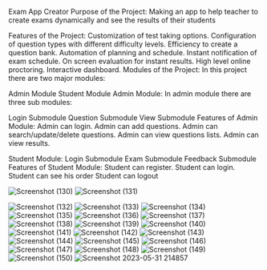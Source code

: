 Exam App Creator
Purpose of the Project:
Making an app to help teacher to create exams dynamically and see the results of their students 

Features of the Project:
Customization of test taking options.
Configuration of question types with different difficulty levels.
Efficiency to create a question bank.
Automation of planning and schedule.
Instant notification of exam schedule.
On screen evaluation for instant results.
High level online proctoring.
Interactive dashboard.
Modules of the Project:
In this project there are two major modules:

Admin Module
Student Module
Admin Module:
In admin module there are three sub modules:

Login Submodule
Question Submodule
View Submodule
Features of Admin Module:
Admin can login.
Admin can add questions.
Admin can search/update/delete questions.
Admin can view questions lists.
Admin can view results.

Student Module:
Login Submodule
Exam Submodule
Feedback Submodule
Features of Student Module:
Student can register.
Student can login.
Student can see his order 
Student can logout


![Screenshot (130)](https://github.com/nourhanHesham77/javaProject/assets/118073597/ee24a10f-2749-4471-b33c-026d92ca04fc) ![Screenshot (131)](https://github.com/nourhanHesham77/javaProject/assets/118073597/c7024448-dc73-4905-a86b-68c94dc13d73)

![Screenshot (132)](https://github.com/nourhanHesham77/javaProject/assets/118073597/0e710e80-2c25-4227-b915-5e61833f77b8)
![Screenshot (133)](https://github.com/nourhanHesham77/javaProject/assets/118073597/b82c2d07-a006-4105-8b79-e5e69ae49836)
![Screenshot (134)](https://github.com/nourhanHesham77/javaProject/assets/118073597/0b2533b0-85b5-409e-ad9f-1229b180da47)
![Screenshot (135)](https://github.com/nourhanHesham77/javaProject/assets/118073597/eb1c58d8-d1db-4a33-ad0f-426fd1c20ed3)
![Screenshot (136)](https://github.com/nourhanHesham77/javaProject/assets/118073597/9c8acc24-415c-4e6e-97bb-71c87ffc4e5d)
![Screenshot (137)](https://github.com/nourhanHesham77/javaProject/assets/118073597/39ff60cb-ad99-42f3-9892-42b0bbec29ab)
![Screenshot (138)](https://github.com/nourhanHesham77/javaProject/assets/118073597/7e647165-14be-4729-8c27-5ae805dbba01)
![Screenshot (139)](https://github.com/nourhanHesham77/javaProject/assets/118073597/64a8b0d4-2f3b-488b-bab5-78b9bc009074)
![Screenshot (140)](https://github.com/nourhanHesham77/javaProject/assets/118073597/fe6387f5-d530-44e7-892c-ca06a8379734)
![Screenshot (141)](https://github.com/nourhanHesham77/javaProject/assets/118073597/f038fa1f-898d-4199-89b5-1f91a4e9d120)
![Screenshot (142)](https://github.com/nourhanHesham77/javaProject/assets/118073597/c3eb3cf9-a865-47d6-b697-8a0594608a14)
![Screenshot (143)](https://github.com/nourhanHesham77/javaProject/assets/118073597/157a8560-4c25-4b6a-95ba-4ca20ec5b1f2)
![Screenshot (144)](https://github.com/nourhanHesham77/javaProject/assets/118073597/c4d569a3-231a-4c4c-bd66-6942a074bc5b)
![Screenshot (145)](https://github.com/nourhanHesham77/javaProject/assets/118073597/bb3cbcce-806e-41e9-a8df-a7a303045b76)
![Screenshot (146)](https://github.com/nourhanHesham77/javaProject/assets/118073597/51a64092-05e6-4fb8-a070-429ac7d4c100)
![Screenshot (147)](https://github.com/nourhanHesham77/javaProject/assets/118073597/f84a3507-6105-4d0b-8560-94fbbd6a737c)
![Screenshot (148)](https://github.com/nourhanHesham77/javaProject/assets/118073597/a153fc7b-4958-4f35-87db-60cd0980752c)
![Screenshot (149)](https://github.com/nourhanHesham77/javaProject/assets/118073597/3099849f-e3bb-49dd-b844-f2b37eb3f19d)
![Screenshot (150)](https://github.com/nourhanHesham77/javaProject/assets/118073597/2e59f439-74b3-45ec-869c-9c5f3805f595)
![Screenshot 2023-05-31 214857](https://github.com/nourhanHesham77/javaProject/assets/118073597/afd0481a-9e83-4870-9339-820582c47a93)
